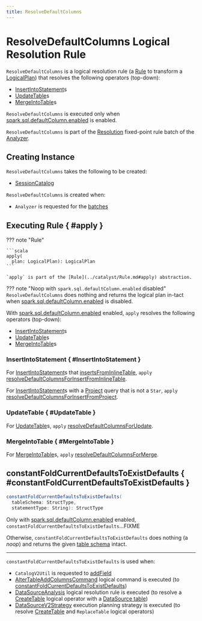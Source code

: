 ```yaml
---
title: ResolveDefaultColumns
---
```


# ResolveDefaultColumns Logical Resolution Rule

`ResolveDefaultColumns` is a logical resolution rule (a [Rule](../catalyst/Rule.md) to transform a [LogicalPlan](../logical-operators/LogicalPlan.md)) that resolves the following operators (top-down):

* [InsertIntoStatement](#InsertIntoStatement)s
* [UpdateTable](#UpdateTable)s
* [MergeIntoTable](#MergeIntoTable)s

`ResolveDefaultColumns` is executed only when [spark.sql.defaultColumn.enabled](../configuration-properties.md#spark.sql.defaultColumn.enabled) is enabled.

`ResolveDefaultColumns` is part of the [Resolution](../Analyzer.md#Resolution) fixed-point rule batch of the [Analyzer](../Analyzer.md).

## Creating Instance

`ResolveDefaultColumns` takes the following to be created:

* <span id="catalog"> [SessionCatalog](../SessionCatalog.md)

`ResolveDefaultColumns` is created when:

* `Analyzer` is requested for the [batches](../Analyzer.md#batches)

## Executing Rule { #apply }

??? note "Rule"

    ```scala
    apply(
      plan: LogicalPlan): LogicalPlan
    ```

    `apply` is part of the [Rule](../catalyst/Rule.md#apply) abstraction.

??? note "Noop with `spark.sql.defaultColumn.enabled` disabled"
    `ResolveDefaultColumns` does nothing and returns the logical plan in-tact when [spark.sql.defaultColumn.enabled](../configuration-properties.md#spark.sql.defaultColumn.enabled) is disabled.

With [spark.sql.defaultColumn.enabled](../configuration-properties.md#spark.sql.defaultColumn.enabled) enabled, `apply` resolves the following operators (top-down):

* [InsertIntoStatement](#InsertIntoStatement)s
* [UpdateTable](#UpdateTable)s
* [MergeIntoTable](#MergeIntoTable)s

### InsertIntoStatement { #InsertIntoStatement }

For [InsertIntoStatement](../logical-operators/InsertIntoStatement.md)s that [insertsFromInlineTable](#insertsFromInlineTable), `apply` [resolveDefaultColumnsForInsertFromInlineTable](#resolveDefaultColumnsForInsertFromInlineTable).

For [InsertIntoStatement](../logical-operators/InsertIntoStatement.md)s with a [Project](../logical-operators/Project.md) query that is not a `Star`, `apply` [resolveDefaultColumnsForInsertFromProject](#resolveDefaultColumnsForInsertFromProject).

### UpdateTable { #UpdateTable }

For [UpdateTable](../logical-operators/UpdateTable.md)s, `apply` [resolveDefaultColumnsForUpdate](#resolveDefaultColumnsForUpdate).

### MergeIntoTable { #MergeIntoTable }

For [MergeIntoTable](../logical-operators/MergeIntoTable.md)s, `apply` [resolveDefaultColumnsForMerge](#resolveDefaultColumnsForMerge).

## constantFoldCurrentDefaultsToExistDefaults { #constantFoldCurrentDefaultsToExistDefaults }

```scala
constantFoldCurrentDefaultsToExistDefaults(
  tableSchema: StructType,
  statementType: String): StructType
```

Only with [spark.sql.defaultColumn.enabled](../configuration-properties.md#spark.sql.defaultColumn.enabled) enabled, `constantFoldCurrentDefaultsToExistDefaults`...FIXME

Otherwise, `constantFoldCurrentDefaultsToExistDefaults` does nothing (a _noop_) and returns the given [table schema](../types/StructType.md) intact.

---

`constantFoldCurrentDefaultsToExistDefaults` is used when:

* `CatalogV2Util` is requested to [addField](../connector/catalog/CatalogV2Util.md#addField)
* [AlterTableAddColumnsCommand](../logical-operators/AlterTableAddColumnsCommand.md) logical command is executed (to [constantFoldCurrentDefaultsToExistDefaults](../logical-operators/AlterTableAddColumnsCommand.md#constantFoldCurrentDefaultsToExistDefaults))
* [DataSourceAnalysis](../logical-analysis-rules/DataSourceAnalysis.md) logical resolution rule is executed (to resolve a [CreateTable](../logical-operators/CreateTable.md) logical operator with a [DataSource table](../connectors/DDLUtils.md#isDatasourceTable))
* [DataSourceV2Strategy](../execution-planning-strategies/DataSourceV2Strategy.md) execution planning strategy is executed (to resolve [CreateTable](../logical-operators/CreateTable.md) and `ReplaceTable` logical operators)
